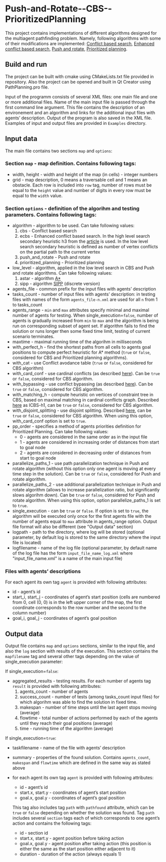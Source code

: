 # Push-and-Rotate--CBS--PrioritizedPlanning
This project contains implementations of different algorithms designed for the multiagent pathfinding problem. Namely, following algorithms with some of their modifications are implemented: [Conflict based search](https://www.aaai.org/ocs/index.php/AAAI/AAAI12/paper/viewFile/5062/5239), [Enhanced conflict based search](https://www.aaai.org/ocs/index.php/SOCS/SOCS14/paper/viewFile/8911/8875), [Push and rotate](https://pdfs.semanticscholar.org/0a84/5fa6530f84b5df50d652a5e4eecc38d77681.pdf), [Prioritized planning](https://arxiv.org/pdf/1409.2399.pdf).

## Build and run

The project can be built with cmake using CMakeLists.txt file provided in repository. Also the project can be opened and built in Qt Creator using PathPlanning.pro file.

Input of the programm consists of several XML files: one main file and one or more additional files. Name of the main input file is passed through the first command line argument. This file contains the description of an environement and an algorithm and links for the additional input files with agents’ description. Output of the program is also saved in the XML file. Examples of input and output files are provided in `Examples` directory.

## Input data

The main file contains two sections `map` and `options`:

### Section `map` - map definition. Contains following tags:
- width, height - width and height of the map (in cells) - integer numbers
- grid - map description, 0 means a traversable cell and 1 means an obstacle. Each row is included into `row` tag, number of rows must be equal to the `height` value and number of digits in every row must be equal to the `width` value.

### Section `options` - definition of the algorihm and testing parameters. Contains following tags:
- algorithm - algorithm to be used. Can take following values:
    1. cbs - Conflict based search
    2. ecbs - Enhanced conflict based search. In the high level search secondary heuristic h3 from the [article](https://www.aaai.org/ocs/index.php/SOCS/SOCS14/paper/viewFile/8911/8875) is used. In the low level search secondary heuristic is defined as number of vertex conflicts on the partial path to the current vertex
    3. push_and_rotate - Push and rotate
    4. prioritized_planning - Prioritized planning
- low_level - algorithm, applied in the low level search in CBS and Push and rotate algorithms. Can take following values:
    1. astar - algorithm [A*](https://www.cs.auckland.ac.nz/courses/compsci709s2c/resources/Mike.d/astarNilsson.pdf)
    2. sipp - algorithm [SIPP](https://www.aaai.org/ocs/index.php/SOCS/SOCS14/paper/viewFile/8911/8875) (discrete version)
- agents_file - common prefix for the input files with agents’ description
- tasks_count - number of input files with agents’ description: in testing files with names of the form `agents_file-n.xml` are used for all `n` from 1 to tasks_count
- agents_range - `min` and `max` attributes specify minimal and maximal number of agents for testing. When single_execution=`false`, number of agents is  gradually increased from `min` to `max` and the algorithm is being run on corresponding subset of agent set. If algorithm fails to find the solution or runs longer then some fixed time limit, testing of current scenario terminates.
- maxtime - maximal running time of the algorihm in milliseconds
- with_perfect_h - find the shortest paths from all cells to agents goal positions to compute perfect heuristic for A* method (`true` or `false`, considered for CBS and Prioritized planning algorithms).
- with_cat - use Conflict avodance table (`true` or `false`, considered for CBS algorithm)
- with_card_conf - use cardinal conflicts (as described [here](https://pdfs.semanticscholar.org/c072/38579a95c424707dbe855efba189cce68650.pdf)). Can be `true` or `false`, considered for CBS algorithm.
- with_bypassing - use conflict bypassing (as described [here](https://pdfs.semanticscholar.org/c072/38579a95c424707dbe855efba189cce68650.pdf)). Can be `true` or `false`, considered for CBS algorithm.
- with_matching_h - compute heuristic on vertices of constraint tree in CBS, based on maximal matching in cardinal conflicts graph. Described [here](http://idm-lab.org/bib/abstracts/papers/icaps18a.pdf) as ICBS-h1, can be `true` or `false`, considered for CBS algorithm.
- with_disjoint_splitting - use disjoint splitting. Described [here](http://idm-lab.org/bib/abstracts/papers/icaps19a.pdf), can be `true` or `false`, considered for CBS algorithm. When using this option, with_card_conf option is set to `true`.
- pp_order - specifies a method of agents priorities definition for Prioritized Planning. Can take following values:
    - 0 - agents are considered in the same order as in the input file
    - 1 - agents are considered in increasing order of distances from start to goal node
    - 2 - agents are considered in decreasing order of distances from start to goal node
- parallelize_paths_1 - use path parallelization technique in Push and rotate algorithm (without this option only one agent is moving at every time step in the solution). Can be `true` or `false`, considered for Push and rotate algorithm.
- parallelize_paths_2 - use additional parallelization technique in Push and rotate algorithm (allows to increase parallelization ratio, but significantly slows algorihm down). Can be `true` or `false`, considered for Push and rotate algorithm. When using this option, option parallelize_paths_1 is set to `true`.
- single_execution - can be `true` or `false`. If option is set to `true`, the algorithm will be executed only once for the first agents file with the number of agents equal to `max` attribute in agents_range option. Output file format will also be different (see "Output data" section)
- logpath - path to the directory, where log will be stored (optional parameter, by default log is stored to the same directory where the input file is located)
- logfilename - name of the log file (optional parameter, by default name of the log file has the form `input_file_name_log.xml` where "input_file_name.xml" is a name of the main input file)

### Files with agents’ descriptions
For each agent its own tag `agent` is provided with following attributes:
- id - agent’s id
- start_i, start_j - coordinates of agent’s start position (cells are numbered from 0, cell (0, 0) is in the left upper corner of the map, the first coordinate corresponds to the row number and the second to the column number)
- goal_i, goal_j - coordinates of agent’s goal position

## Output data
Output file contains `map` and `options` sections, similar to the input file, and also the `log` section with results of the execution. This section contains the `mapfilename` tag and several other tags depending on the value of single_execution parameter:

If single_execution=`false`:

- aggregated_results - testing results. For each number of agents tag `result` is provided with following attributes:
    1. agents_count - number of agents
    2. success_count - number of tests (among tasks_count input files) for which algorihm was able to find the solution in fixed time.
    3. makespan - number of time steps until the last agent stops moving (average)
    4. flowtime - total number of actions performed by each of the agents until they reach their goal positions (average)
    5. time - running time of the algorithm  (average)

If single_execution=`true`:
- taskfilename - name of the file with agents’ description
- summary - properties of the found solution. Contains `agents_count`, `makespan` and `flowtime` which are defined in the same way as stated above
- for each agent its own tag `agent` is provided with following attributes:
    - id - agent’s id
    - start.x, start.y - coordinates of agent’s start position
    - goal.x, goal.y - coordinates of agent’s goal position

  This tag also includes tag `path` with `pathfound` attribute, which can be `true` or `false` depending on whether the solution was found. Tag `path` includes several `section` tags each of which corresponds to one agent’s action and contains the following tags:
    - id - section id
    - start.x, start.y - agent position before taking action
    - goal.x, goal.y - agent position after taking action (this position is either the same as the start position either adjacent to it)
    - duration - duration of the action (always equals 1)

